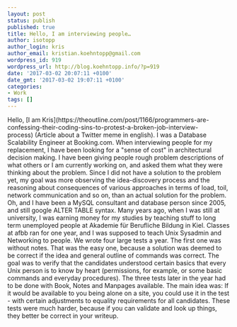```yaml
---
layout: post
status: publish
published: true
title: Hello, I am interviewing people…
author: isotopp
author_login: kris
author_email: kristian.koehntopp@gmail.com
wordpress_id: 919
wordpress_url: http://blog.koehntopp.info/?p=919
date: '2017-03-02 20:07:11 +0100'
date_gmt: '2017-03-02 19:07:11 +0100'
categories:
- Work
tags: []
---
```

<p>Hello, [I am Kris](https://theoutline.com/post/1166/programmers-are-confessing-their-coding-sins-to-protest-a-broken-job-interview-process)&nbsp;(Article about a Twitter meme in english). I was a Database Scalability Engineer at Booking.com. When interviewing people for my replacement, I have been looking for a "sense of cost" in architectural decision making. I have been giving people rough problem descriptions of what others or I am currently working on, and asked them what they were thinking about the problem. Since I did not have a solution to the problem yet, my goal was more observing the idea-discovery process and the reasoning about consequences of various approaches in terms of load, toil, network communication and so on, than an actual solution for the problem. Oh, and I have been a MySQL consultant and database person since 2005, and still google ALTER TABLE syntax. <!--more--> Many years ago, when I was still at university, I was earning money for my studies by teaching stuff to long term unemployed people at Akademie für Berufliche Bildung in Kiel. Classes at afbb ran for one year, and I was supposed to teach Unix Sysadmin and Networking to people. We wrote four large tests a year. The first one was without notes. That was the easy one, because a solution was deemed to be correct if the idea and general outline of commands was correct. The goal was to verify that the candidates understood certain basics that every Unix person is to know by heart (permissions, for example, or some basic commands and everyday procedures). The three tests later in the year had to be done with Book, Notes and Manpages available. The main idea was: If it would be available to you being alone on a site, you could use it in the test - with certain adjustments to equality requirements for all candidates. These tests&nbsp;were much harder, because if you can validate and look up things, they better be correct in your writeup.</p>
